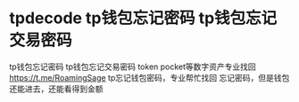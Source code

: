 # tpdecode tp钱包忘记密码 tp钱包忘记交易密码
tp钱包忘记密码
tp钱包忘记交易密码
token pocket等数字资产专业找回
https://t.me/RoamingSage
tp忘记钱包密码，专业帮忙找回
忘记密码，但是钱包还能进去，还能看得到金额

